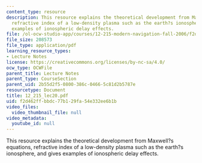 ```yaml
---
content_type: resource
description: This resource explains the theoretical development from Maxwell?s equations,
  refractive index of a low-density plasma such as the earth?s ionosphere, and gives
  examples of ionospheric delay effects.
file: /ol-ocw-studio-app/courses/12-215-modern-navigation-fall-2006/f2d462ffbbdc77b129fa54e332ee6b1b_12_215_lec20.pdf
file_size: 208573
file_type: application/pdf
learning_resource_types:
- Lecture Notes
license: https://creativecommons.org/licenses/by-nc-sa/4.0/
ocw_type: OCWFile
parent_title: Lecture Notes
parent_type: CourseSection
parent_uid: 2b55d2f5-0800-386c-0466-5c81d2b5787e
resourcetype: Document
title: 12_215_lec20.pdf
uid: f2d462ff-bbdc-77b1-29fa-54e332ee6b1b
video_files:
  video_thumbnail_file: null
video_metadata:
  youtube_id: null
---
```

This resource explains the theoretical development from Maxwell?s equations, refractive index of a low-density plasma such as the earth?s ionosphere, and gives examples of ionospheric delay effects.